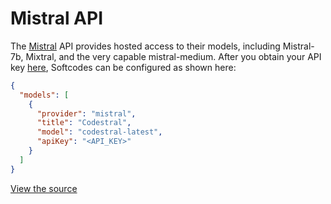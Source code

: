 # Mistral API

The [Mistral](https://mistral.ai) API provides hosted access to their models, including Mistral-7b, Mixtral, and the very capable mistral-medium. After you obtain your API key [here](https://docs.mistral.ai/), Softcodes can be configured as shown here:

```json title="~/.softcodes/config.json"
{
  "models": [
    {
      "provider": "mistral",
      "title": "Codestral",
      "model": "codestral-latest",
      "apiKey": "<API_KEY>"
    }
  ]
}
```

[View the source](https://github.com/continuedev/continue/blob/main/core/llm/llms/Mistral.ts)

